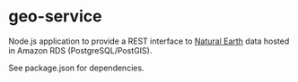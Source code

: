 geo-service
============

Node.js application to provide a REST interface to [Natural Earth](http://www.naturalearthdata.com/) data hosted in Amazon RDS (PostgreSQL/PostGIS).

See package.json for dependencies.
